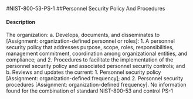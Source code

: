 #NIST-800-53-PS-1
##Personnel Security Policy And Procedures
#### Description
The organization:
  a.  Develops, documents, and disseminates to [Assignment: organization-defined personnel or roles]:
    1.  A personnel security policy that addresses purpose, scope, roles, responsibilities, management commitment, coordination among organizational entities, and compliance; and
    2.  Procedures to facilitate the implementation of the personnel security policy and associated personnel security controls; and
  b.  Reviews and updates the current:
    1.  Personnel security policy [Assignment: organization-defined frequency]; and
    2.  Personnel security procedures [Assignment: organization-defined frequency].
No information found for the combination of standard NIST-800-53 and control PS-1
